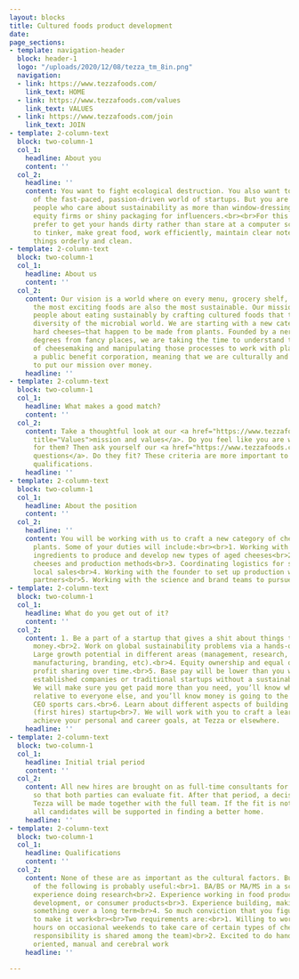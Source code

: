 ```yaml
---
layout: blocks
title: Cultured foods product development
date: 
page_sections:
- template: navigation-header
  block: header-1
  logo: "/uploads/2020/12/08/tezza_tm_8in.png"
  navigation:
  - link: https://www.tezzafoods.com/
    link_text: HOME
  - link: https://www.tezzafoods.com/values
    link_text: VALUES
  - link: https://www.tezzafoods.com/join
    link_text: JOIN
- template: 2-column-text
  block: two-column-1
  col_1:
    headline: About you
    content: ''
  col_2:
    headline: ''
    content: You want to fight ecological destruction. You also want to be a part
      of the fast-paced, passion-driven world of startups. But you are looking for
      people who care about sustainability as more than window-dressing for private
      equity firms or shiny packaging for influencers.<br><br>For this position, you
      prefer to get your hands dirty rather than stare at a computer screen. You love
      to tinker, make great food, work efficiently, maintain clear notes, and keep
      things orderly and clean.
- template: 2-column-text
  block: two-column-1
  col_1:
    headline: About us
    content: ''
  col_2:
    content: Our vision is a world where on every menu, grocery shelf, and table,
      the most exciting foods are also the most sustainable. Our mission is to excite
      people about eating sustainably by crafting cultured foods that tap into the
      diversity of the microbial world. We are starting with a new category of aged,
      hard cheeses—that happen to be made from plants. Founded by a nerd with fancy
      degrees from fancy places, we are taking the time to understand the science
      of cheesemaking and manipulating those processes to work with plants. We are
      a public benefit corporation, meaning that we are culturally and legally obligated
      to put our mission over money.
    headline: ''
- template: 2-column-text
  block: two-column-1
  col_1:
    headline: What makes a good match?
    content: ''
  col_2:
    content: Take a thoughtful look at our <a href="https://www.tezzafoods.com/values"
      title="Values">mission and values</a>. Do you feel like you are willing to fight
      for them? Then ask yourself our <a href="https://www.tezzafoods.com/join" title="Join">cultural
      questions</a>. Do they fit? These criteria are more important to us than position-specific
      qualifications.
    headline: ''
- template: 2-column-text
  block: two-column-1
  col_1:
    headline: About the position
    content: ''
  col_2:
    headline: ''
    content: You will be working with us to craft a new category of cheese made from
      plants. Some of your duties will include:<br><br>1. Working with plant and microbial
      ingredients to produce and develop new types of aged cheeses<br>2. Analyzing
      cheeses and production methods<br>3. Coordinating logistics for sampling and
      local sales<br>4. Working with the founder to set up production with manufacturing
      partners<br>5. Working with the science and brand teams to pursue our mission
- template: 2-column-text
  block: two-column-1
  col_1:
    headline: What do you get out of it?
    content: ''
  col_2:
    content: 1. Be a part of a startup that gives a shit about things that aren’t
      money.<br>2. Work on global sustainability problems via a hands-on, tasty product.<br>3.
      Large growth potential in different areas (management, research, operations,
      manufacturing, branding, etc).<br>4. Equity ownership and equal opportunity
      profit sharing over time.<br>5. Base pay will be lower than you would get at
      established companies or traditional startups without a sustainability mission.
      We will make sure you get paid more than you need, you’ll know where you stand
      relative to everyone else, and you’ll know money is going to the mission, not
      CEO sports cars.<br>6. Learn about different aspects of building an early-stage
      (first hires) startup<br>7. We will work with you to craft a learning plan to
      achieve your personal and career goals, at Tezza or elsewhere.
    headline: ''
- template: 2-column-text
  block: two-column-1
  col_1:
    headline: Initial trial period
    content: ''
  col_2:
    content: All new hires are brought on as full-time consultants for three months
      so that both parties can evaluate fit. After that period, a decision on joining
      Tezza will be made together with the full team. If the fit is not quite right,
      all candidates will be supported in finding a better home.
    headline: ''
- template: 2-column-text
  block: two-column-1
  col_1:
    headline: Qualifications
    content: ''
  col_2:
    content: None of these are as important as the cultural factors. But one or more
      of the following is probably useful:<br>1. BA/BS or MA/MS in a science with
      experience doing research<br>2. Experience working in food production, food
      development, or consumer products<br>3. Experience building, making, or creating
      something over a long term<br>4. So much conviction that you figure out how
      to make it work<br><br>Two requirements are:<br>1. Willing to work very short
      hours on occasional weekends to take care of certain types of cheeses (this
      responsibility is shared among the team)<br>2. Excited to do hands-on, detail
      oriented, manual and cerebral work
    headline: ''

---
```


